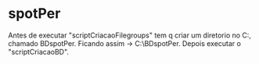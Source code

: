 # spotPer

Antes de executar "scriptCriacaoFilegroups" tem q criar um diretorio no C:, chamado BDspotPer. Ficando assim -> C:\BDspotPer.
Depois executar o "scriptCriacaoBD".
